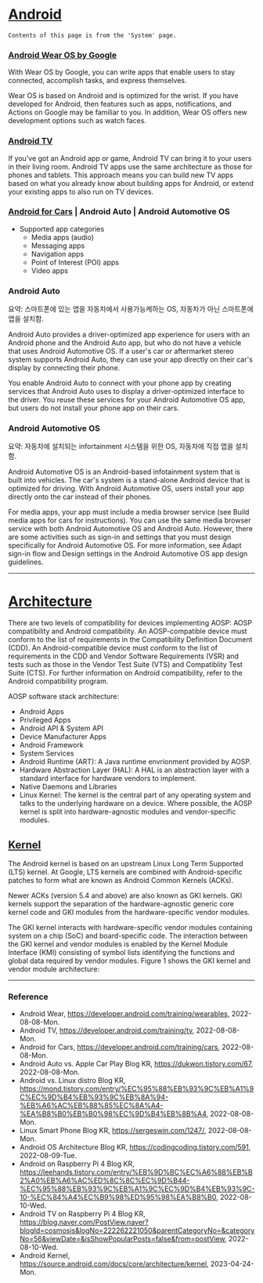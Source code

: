# [Android](https://developer.android.com/)

`Contents of this page is from the 'System' page.`

### [Android Wear OS by Google](https://developer.android.com/training/wearables)

With Wear OS by Google, you can write apps that enable users to stay connected, accomplish tasks, and express themselves.

Wear OS is based on Android and is optimized for the wrist. If you have developed for Android, then features such as apps, notifications, and Actions on Google may be familiar to you. In addition, Wear OS offers new development options such as watch faces.

### [Android TV](https://developer.android.com/training/tv)

If you've got an Android app or game, Android TV can bring it to your users in their living room. Android TV apps use the same architecture as those for phones and tablets. This approach means you can build new TV apps based on what you already know about building apps for Android, or extend your existing apps to also run on TV devices.

### [Android for Cars](https://developer.android.com/training/cars) | Android Auto | Android Automotive OS

- Supported app categories
  - Media apps (audio)
  - Messaging apps
  - Navigation apps
  - Point of Interest (POI) apps
  - Video apps

### Android Auto

요약: 스마트폰에 있는 앱을 자동차에서 사용가능케하는 OS, 자동차가 아닌 스마트폰에 앱을 설치함.

Android Auto provides a driver-optimized app experience for users with an Android phone and the Android Auto app, but who do not have a vehicle that uses Android Automotive OS. If a user's car or aftermarket stereo system supports Android Auto, they can use your app directly on their car's display by connecting their phone.

You enable Android Auto to connect with your phone app by creating services that Android Auto uses to display a driver-optimized interface to the driver. You reuse these services for your Android Automotive OS app, but users do not install your phone app on their cars.

### Android Automotive OS

요약: 자동차에 설치되는 infortainment 시스템을 위한 OS, 자동차에 직접 앱을 설치함.

Android Automotive OS is an Android-based infotainment system that is built into vehicles. The car's system is a stand-alone Android device that is optimized for driving. With Android Automotive OS, users install your app directly onto the car instead of their phones.

For media apps, your app must include a media browser service (see Build media apps for cars for instructions). You can use the same media browser service with both Android Automotive OS and Android Auto. However, there are some activities such as sign-in and settings that you must design specifically for Android Automotive OS. For more information, see Adapt sign-in flow and Design settings in the Android Automotive OS app design guidelines.

---

# [Architecture](https://source.android.com/docs/core/architecture)

There are two levels of compatibility for devices implementing AOSP: AOSP compatibility and Android compatibility. An AOSP-compatible device must conform to the list of requirements in the Compatibility Definition Document (CDD). An Android-compatible device must conform to the list of requirements in the CDD and Vendor Software Requirements (VSR) and tests such as those in the Vendor Test Suite (VTS) and Compatiblity Test Suite (CTS). For further information on Android compatibility, refer to the Android compatibility program.

AOSP software stack architecture:
- Android Apps
- Privileged Apps
- Android API & System API
- Device Manufacturer Apps
- Android Framework
- System Services
- Android Runtime (ART): A Java runtime envrionment provided by AOSP.
- Hardware Abstraction Layer (HAL): A HAL is an abstraction layer with a standard interface for hardware vendors to implement.
- Native Daemons and Libraries
- Linux Kernel: The kernel is the central part of any operating system and talks to the underlying hardware on a device. Where possible, the AOSP kernel is split into hardware-agnostic modules and vendor-specific modules.

## [Kernel](https://source.android.com/docs/core/architecture/kernel)

The Android kernel is based on an upstream Linux Long Term Supported (LTS) kernel. At Google, LTS kernels are combined with Android-specific patches to form what are known as Android Common Kernels (ACKs).

Newer ACKs (version 5.4 and above) are also known as GKI kernels. GKI kernels support the separation of the hardware-agnostic generic core kernel code and GKI modules from the hardware-specific vendor modules.

The GKI kernel interacts with hardware-specific vendor modules containing system on a chip (SoC) and board-specific code. The interaction between the GKI kernel and vendor modules is enabled by the Kernel Module Interface (KMI) consisting of symbol lists identifying the functions and global data required by vendor modules. Figure 1 shows the GKI kernel and vendor module architecture:

---

### Reference
- Android Wear, https://developer.android.com/training/wearables, 2022-08-08-Mon.
- Android TV, https://developer.android.com/training/tv, 2022-08-08-Mon.
- Android for Cars, https://developer.android.com/training/cars, 2022-08-08-Mon.
- Android Auto vs. Apple Car Play Blog KR, https://dukwon.tistory.com/67, 2022-08-08-Mon.
- Android vs. Linux distro Blog KR, https://mond.tistory.com/entry/%EC%95%88%EB%93%9C%EB%A1%9C%EC%9D%B4%EB%93%9C%EB%8A%94-%EB%A6%AC%EB%88%85%EC%8A%A4-%EA%B8%B0%EB%B0%98%EC%9D%B4%EB%8B%A4, 2022-08-08-Mon.
- Linux Smart Phone Blog KR, https://sergeswin.com/1247/, 2022-08-08-Mon.
- Android OS Architecture Blog KR, https://codingcoding.tistory.com/591, 2022-08-09-Tue.
- Android on Raspberry Pi 4 Blog KR, https://leehands.tistory.com/entry/%EB%9D%BC%EC%A6%88%EB%B2%A0%EB%A6%AC%ED%8C%8C%EC%9D%B44-%EC%95%88%EB%93%9C%EB%A1%9C%EC%9D%B4%EB%93%9C-10-%EC%84%A4%EC%B9%98%ED%95%98%EA%B8%B0, 2022-08-10-Wed.
- Android TV on Raspberry Pi 4 Blog KR, https://blog.naver.com/PostView.naver?blogId=cosmosjs&logNo=222262221050&parentCategoryNo=&categoryNo=56&viewDate=&isShowPopularPosts=false&from=postView, 2022-08-10-Wed.
- Android Kernel, https://source.android.com/docs/core/architecture/kernel, 2023-04-24-Mon.
